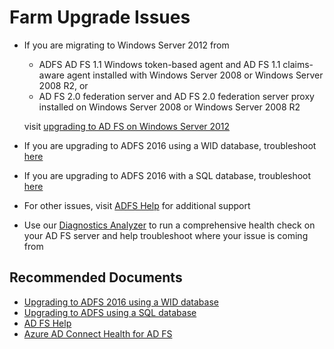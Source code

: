 <properties
	pageTitle="AD FS Farm upgrade issues"
	description="Troubleshoot issues with upgrading an AD FS farm."
	service="microsoft.aad"
	resource="Microsoft_AAD_IAM"
	authors="billmath"
	displayOrder=""
	selfHelpType="generic"
	supportTopicIds="32615383"
	resourceTags=""
	productPesIds="16579"
	cloudEnvironments="public"
	authorAlias="billmath"
/>



# Farm Upgrade Issues

- If you are migrating to Windows Server 2012 from
    * ADFS AD FS 1.1 Windows token-based agent and AD FS 1.1 claims-aware agent installed with Windows Server 2008 or Windows Server 2008 R2, or
    * AD FS 2.0 federation server and AD FS 2.0 federation server proxy installed on Windows Server 2008 or Windows Server 2008 R2<br>

   visit [upgrading to AD FS on Windows Server 2012](https://docs.microsoft.com/windows-server/identity/ad-fs/deployment/migrate-ad-fs-role-services-to-windows-server-2012)

- If you are upgrading to ADFS 2016 using a WID database, troubleshoot [here](https://docs.microsoft.com/windows-server/identity/ad-fs/deployment/upgrading-to-ad-fs-in-windows-server)<br>
- If you are upgrading to ADFS 2016 with a SQL database, troubleshoot [here](https://docs.microsoft.com/windows-server/identity/ad-fs/deployment/upgrading-to-ad-fs-in-windows-server-sql)<br>
- For other issues, visit [ADFS Help](https://adfshelp.microsoft.com/) for additional support
- Use our [Diagnostics Analyzer](https://adfshelp.microsoft.com/DiagnosticsAnalyzer/Analyze) to run a comprehensive health check on your AD FS server and help troubleshoot where your issue is coming from

## **Recommended Documents**


- [Upgrading to ADFS 2016 using a WID database](https://docs.microsoft.com/windows-server/identity/ad-fs/deployment/upgrading-to-ad-fs-in-windows-server)<br>
- [Upgrading to ADFS using a SQL database](https://docs.microsoft.com/windows-server/identity/ad-fs/deployment/upgrading-to-ad-fs-in-windows-server-sql)<br>
- [AD FS Help](https://adfshelp.microsoft.com/)<br>
- [Azure AD Connect Health for AD FS](https://docs.microsoft.com/azure/active-directory/hybrid/how-to-connect-health-adfs)
